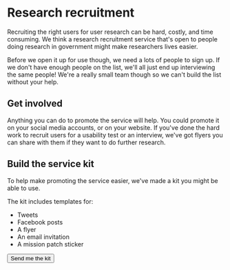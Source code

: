 # Research recruitment

Recruiting the right users for user research can be hard, costly, and time consuming. We think a research recruitment service that's open to people doing research in government might make researchers lives easier. 

Before we open it up for use though, we need a lots of people to sign up. If we don't have enough people on the list, we'll all just end up interviewing the same people! We're a really small team though so we can't build the list without your help.

## Get involved

Anything you can do to promote the service will help. You could promote it on your social media accounts, or on your website. If you've done the hard work to recruit users for a usability test or an interview, we've got flyers you can share with them if they want to do further research.

## Build the service kit

To help make promoting the service easier, we've made a kit you might be able to use.  

The kit includes templates for:

- Tweets
- Facebook posts
- A flyer
- An email invitation
- A mission patch sticker 



<p>
  <a href="mailto:digital@finance.nsw.gov.au?subject=Send me the recruitment kit">
    <button class="au-btn">Send me the kit</button>
  </a>	
</p>

